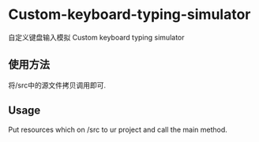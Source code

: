 # Custom-keyboard-typing-simulator
自定义键盘输入模拟 Custom keyboard typing simulator

## 使用方法
将/src中的源文件拷贝调用即可.

## Usage
Put resources which on /src to ur project and call the main method.
